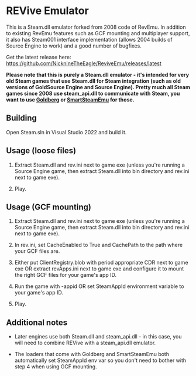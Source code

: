 # REVive Emulator

This is a Steam.dll emulator forked from 2008 code of RevEmu. In addition to existing RevEmu features such as GCF mounting and multiplayer support, it also has Steam001 interface implementation (allows 2004 builds of Source Engine to work) and a good number of bugfixes.

Get the latest release here: https://github.com/NicknineTheEagle/ReviveEmu/releases/latest

**Please note that this is purely a Steam.dll emulator - it's intended for very old Steam games that use Steam.dll for Steam integration (such as old versions of GoldSource Engine and Source Engine). Pretty much all Steam games since 2008 use steam_api.dll to communicate with Steam, you want to use [Goldberg](https://github.com/Detanup01/gbe_fork) or [SmartSteamEmu](https://cs.rin.ru/forum/viewtopic.php?f=29&t=62935) for those.**

## Building

Open Steam.sln in Visual Studio 2022 and build it.

## Usage (loose files)

1. Extract Steam.dll and rev.ini next to game exe (unless you're running a Source Engine game, then extract Steam.dll into bin directory and rev.ini next to game exe).

2. Play.

## Usage (GCF mounting)

1. Extract Steam.dll and rev.ini next to game exe (unless you're running a Source Engine game, then extract Steam.dll into bin directory and rev.ini next to game exe).

2. In rev.ini, set CacheEnabled to True and CachePath to the path where your GCF files are.

3. Either put ClientRegistry.blob with period appropriate CDR next to game exe OR extract revApps.ini next to game exe and configure it to mount the right GCF files for your game's app ID.

4. Run the game with -appid <appid> OR set SteamAppId environment variable to your game's app ID.

5. Play.

## Additional notes
* Later engines use both Steam.dll and steam_api.dll - in this case, you will need to combine REVive with a steam_api.dll emulator.

* The loaders that come with Goldberg and SmartSteamEmu both automatically set SteamAppId env var so you don't need to bother with step 4 when using GCF mounting.
